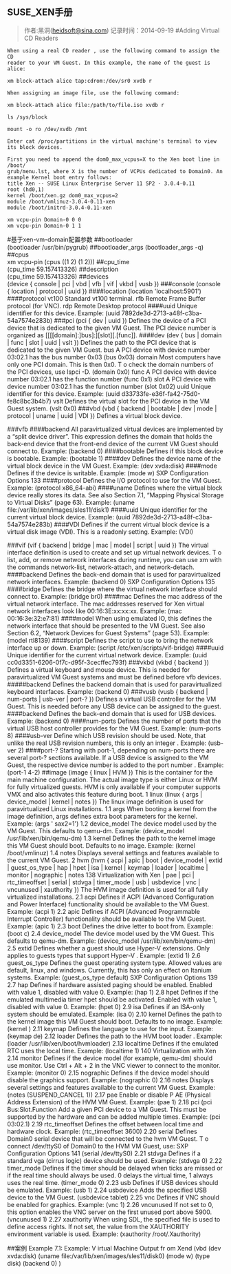 SUSE_XEN手册
--
>作者:黑洞(heidsoft@sina.com)
 记录时间：2014-09-19
#Adding Virtual CD Readers

	When using a real CD reader , use the following command to assign the CD
	reader to your VM Guest. In this example, the name of the guest is alice:

	xm block-attach alice tap:cdrom:/dev/sr0 xvdb r

	When assigning an image file, use the following command:

	xm block-attach alice file:/path/to/file.iso xvdb r

	ls /sys/block

	mount -o ro /dev/xvdb /mnt

	Enter cat /proc/partitions in the virtual machine's terminal to view
	its block devices.

	First you need to append the dom0_max_vcpus=X to the Xen boot line in /boot/
	grub/menu.lst, where X is the number of VCPUs dedicated to Domain0. An example Kernel boot entry follows:
	title Xen -- SUSE Linux Enterprise Server 11 SP2 - 3.0.4-0.11
	root (hd0,1)
	kernel /boot/xen.gz dom0_max_vcpus=2
	module /boot/vmlinuz-3.0.4-0.11-xen
	module /boot/initrd-3.0.4-0.11-xen

	xm vcpu-pin Domain-0 0 0
	xm vcpu-pin Domain-0 1 1

#基于xen-vm-domain配置参数 
##bootloader 		
	(bootloader /usr/bin/pygrub)
##bootloader_args 
	(bootloader_args -q)
##cpus 			
	 xm vcpu-pin (cpus ((1 2) (1 2)))
##cpu_time 		
	(cpu_time 59.157413326)
##description 	
	(cpu_time 59.157413326)
##devices         
	(device { console | pci | vbd | vfb | vif | vkbd | vusb })
###console
	(console { location | protocol | uuid })
####location
	(location 'localhost:5901')
####protocol
	vt100 Standard vt100 terminal.
	rfb Remote Frame Buffer protocol (for VNC).
	rdp Remote Desktop protocol
####uuid
	Unique identifier for this device. Example:
	(uuid 7892de3d-2713-a48f-c3ba-54a7574e283b)
###pci
	(pci { dev | uuid })
	Defines the device of a PCI device that is dedicated to the given VM Guest. The PCI
	device number is organized as [[[[domain]:]bus]:][slot][.[func]].
####dev
	(dev { bus | domain | func | slot | uuid | vslt })
	Defines the path to the PCI device that is dedicated to the given VM Guest.
	bus
	A PCI device with device number 03:02.1 has the bus number 0x03
	(bus 0x03)
	domain
	Most computers have only one PCI domain. This is then 0x0. T o check the domain
	numbers of the PCI devices, use lspci -D.
	(domain 0x0)
	func
	A PCI device with device number 03:02.1 has the function number
	(func 0x1)
	slot
	A PCI device with device number 03:02.1 has the function number
	(slot 0x02)
	uuid
	Unique identifier for this device. Example:
	(uuid d33733fe-e36f-fa42-75d0-fe8c8bc3b4b7)
	vslt
	Defines the virtual slot for the PCI device in the VM Guest system.
	(vslt 0x0)
###vbd
	(vbd { backend | bootable | dev | mode | protocol | uname | uuid | VDI })
	Defines a virtual block device.

###vfb
####backend
	All paravirtualized virtual devices are implemented by a “split device driver”. This
	expression defines the domain that holds the back-end device that the front-end device
	of the current VM Guest should connect to. Example:
	(backend 0)
####bootable
	Defines if this block device is bootable. Example:
	(bootable 1)
####dev
	Defines the device name of the virtual block device in the VM Guest. Example:
	(dev xvda:disk)
####mode
	Defines if the device is writable. Example:
	(mode w)
	SXP Configuration Options 133
####protocol
	Defines the I/O protocol to use for the VM Guest. Example:
	(protocol x86_64-abi)
####uname
	Defines where the virtual block device really stores its data. See also Section 7.1,
	“Mapping Physical Storage to Virtual Disks” (page 63). Example:
	(uname file:/var/lib/xen/images/sles11/disk1)
####uuid
	Unique identifier for the current virtual block device. Example:
	(uuid 7892de3d-2713-a48f-c3ba-54a7574e283b)
####VDI
	Defines if the current virtual block device is a virtual disk image (VDI). This is a readonly setting. Example:
	(VDI)

###vif
	(vif { backend | bridge | mac | model | script | uuid })
	The virtual interface definition is used to create and set up virtual network devices. T o
	list, add, or remove network interfaces during runtime, you can use xm with the commands network-list, network-attach, and network-detach.
####backend
	Defines the back-end domain that is used for paravirtualized network interfaces. Example:
	(backend 0)
	SXP Configuration Options 135
####bridge
	Defines the bridge where the virtual network interface should connect to. Example:
	(bridge br0)
####mac
	Defines the mac address of the virtual network interface. The mac addresses reserved
	for Xen virtual network interfaces look like 00:16:3E:xx:xx:xx. Example:
	(mac 00:16:3e:32:e7:81)
####model
	When using emulated IO, this defines the network interface that should be presented
	to the VM Guest. See also Section 6.2, “Network Devices for Guest Systems” (page 53).
	Example:
	(model rtl8139)
####script
	Defines the script to use to bring the network interface up or down. Example:
	(script /etc/xen/scripts/vif-bridge)
####uuid
	Unique identifier for the current virtual network device. Example:
	(uuid cc0d3351-6206-0f7c-d95f-3cecffec793f)
###vkbd
	(vkbd { backend })
	Defines a virtual keyboard and mouse device. This is needed for paravirtualized VM
	Guest systems and must be defined before vfb devices.
#####backend
	Defines the backend domain that is used for paravirtualized keyboard interfaces. Example:
	(backend 0)
###vusb
	(vusb { backend | num-ports | usb-ver | port-? })
	Defines a virtual USB controller for the VM Guest. This is needed before any USB
	device can be assigned to the guest.
####backend
	Defines the back-end domain that is used for USB devices. Example:
	(backend 0)
####num-ports
	Defines the number of ports that the virtual USB host controller provides for the VM
	Guest. Example:
	(num-ports 8)
####usb-ver
	Define which USB revision should be used. Note, that unlike the real USB revision
	numbers, this is only an integer . Example:
	(usb-ver 2)
####port-?
	Starting with port-1, depending on num-ports there are several port-? sections
	available. If a USB device is assigned to the VM Guest, the respective device number
	is added to the port number . Example:
	(port-1 4-2)
##image
	(image { linux | HVM })
	This is the container for the main machine configuration. The actual image type is either
	Linux or HVM for fully virtualized guests. HVM is only available if your computer
	supports VMX and also activates this feature during boot.
	1 linux
	(linux { args | device_model | kernel | notes })
	The linux image definition is used for paravirtualized Linux installations.
	1.1 args
	When booting a kernel from the image definition, args defines extra boot parameters
	for the kernel. Example:
	(args ' sax2=1')
	1.2 device_model
	The device model used by the VM Guest. This defaults to qemu-dm. Example:
	(device_model /usr/lib/xen/bin/qemu-dm)
	1.3 kernel
	Defines the path to the kernel image this VM Guest should boot. Defaults to no image.
	Example:
	(kernel /boot/vmlinuz)
	1.4 notes
	Displays several settings and features available to the current VM Guest.
	2 hvm
	(hvm { acpi | apic | boot | device_model | extid | guest_os_type | hap | hpet
	| isa | kernel | keymap | loader | localtime | monitor | nographic | notes
	138 Virtualization with Xen
	| pae | pci | rtc_timeoffset | serial | stdvga | timer_mode | usb | usbdevice
	| vnc | vncunused | xauthority })
	The HVM image definition is used for all fully virtualized installations.
	2.1 acpi
	Defines if ACPI (Advanced Configuration and Power Interface) functionality should
	be available to the VM Guest. Example:
	(acpi 1)
	2.2 apic
	Defines if ACPI (Advanced Programmable Interrupt Controller) functionality should
	be available to the VM Guest. Example:
	(apic 1)
	2.3 boot
	Defines the drive letter to boot from. Example:
	(boot c)
	2.4 device_model
	The device model used by the VM Guest. This defaults to qemu-dm. Example:
	(device_model /usr/lib/xen/bin/qemu-dm)
	2.5 extid
	Defines whether a guest should use Hyper-V extensions. Only applies to guests types
	that support Hyper-V . Example:
	(extid 1)
	2.6 guest_os_type
	Defines the guest operating system type. Allowed values are default, linux, and
	windows. Currently, this has only an effect on Itanium systems. Example:
	(guest_os_type default)
	SXP Configuration Options 139
	2.7 hap
	Defines if hardware assisted paging should be enabled. Enabled with value 1, disabled
	with value 0. Example:
	(hap 1)
	2.8 hpet
	Defines if the emulated multimedia timer hpet should be activated. Enabled with
	value 1, disabled with value 0. Example:
	(hpet 0)
	2.9 isa
	Defines if an ISA-only system should be emulated. Example:
	(isa 0)
	2.10 kernel
	Defines the path to the kernel image this VM Guest should boot. Defaults to no image.
	Example:
	(kernel )
	2.11 keymap
	Defines the language to use for the input. Example:
	(keymap de)
	2.12 loader
	Defines the path to the HVM boot loader . Example:
	(loader /usr/lib/xen/boot/hvmloader)
	2.13 localtime
	Defines if the emulated RTC uses the local time. Example:
	(localtime 1)
	140 Virtualization with Xen
	2.14 monitor
	Defines if the device model (for example, qemu-dm) should use monitor. Use Ctrl +
	Alt + 2 in the VNC viewer to connect to the monitor. Example:
	(monitor 0)
	2.15 nographic
	Defines if the device model should disable the graphics support. Example:
	(nographic 0)
	2.16 notes
	Displays several settings and features available to the current VM Guest. Example:
	(notes (SUSPEND_CANCEL 1))
	2.17 pae
	Enable or disable P AE (Physical Address Extension) of the HVM VM Guest. Example:
	(pae 1)
	2.18 pci
	(pci Bus:Slot.Function
	Add a given PCI device to a VM Guest. This must be supported by the hardware and
	can be added multiple times. Example:
	(pci 03:02.1)
	2.19 rtc_timeoffset
	Defines the offset between local time and hardware clock. Example:
	(rtc_timeoffset 3600)
	2.20 serial
	Defines Domain0 serial device that will be connected to the hvm VM Guest. T o connect
	/dev/ttyS0 of Domain0 to the HVM VM Guest, use:
	SXP Configuration Options 141
	(serial /dev/ttyS0)
	2.21 stdvga
	Defines if a standard vga (cirrus logic) device should be used. Example:
	(stdvga 0)
	2.22 timer_mode
	Defines if the timer should be delayed when ticks are missed or if the real time should
	always be used. 0 delays the virtual time, 1 always uses the real time.
	(timer_mode 0)
	2.23 usb
	Defines if USB devices should be emulated. Example:
	(usb 1)
	2.24 usbdevice
	Adds the specified USB device to the VM Guest.
	(usbdevice tablet)
	2.25 vnc
	Defines if VNC should be enabled for graphics. Example:
	(vnc 1)
	2.26 vncunused
	If not set to 0, this option enables the VNC server on the first unused port above 5900.
	(vncunused 1)
	2.27 xauthority
	When using SDL, the specified file is used to define access rights. If not set, the value
	from the XAUTHORITY environment variable is used. Example:
	(xauthority /root/.Xauthority)

##案例
	Example 7.1: Example: V irtual Machine Output fr om Xend
	(vbd
	(dev xvda:disk)
	(uname file:/var/lib/xen/images/sles11/disk0)
	(mode w)
	(type disk)
	(backend 0)
	)

